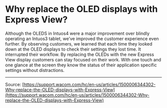 # Why replace the OLED displays with Express View?

Although the OLEDS in Intuos4 were a major improvement over blindly operating an Intuos3 tablet, we’ve improved the customer experience even further. By observing customers, we learned that each time they looked down at the OLED displays to check their settings they lost time. It interrupted their workflow. By replacing the OLEDs with the new Express View display customers can stay focused on their work. With one touch and one glance at the screen they know the status of their application specific settings without distractions.

---
Source: [https://support.wacom.com/hc/en-us/articles/1500006344302-Why-replace-the-OLED-displays-with-Express-View](https://support.wacom.com/hc/en-us/articles/1500006344302-Why-replace-the-OLED-displays-with-Express-View)

